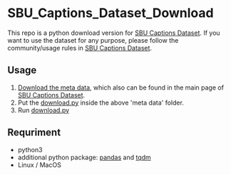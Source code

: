 # SBU_Captions_Dataset_Download

This repo is a python download version for [SBU Captions Dataset](http://www.cs.virginia.edu/~vicente/sbucaptions/). If you want to use the dataset for any purpose, please follow the community/usage rules in [SBU Captions Dataset](http://www.cs.virginia.edu/~vicente/sbucaptions/).


## Usage
1. [Download the meta data](http://www.cs.virginia.edu/~vicente/sbucaptions/SBUCaptionedPhotoDataset.tar.gz), which also can be found in the main page of [SBU Captions Dataset](http://www.cs.virginia.edu/~vicente/sbucaptions/).
2. Put the [download.py](./download.py) inside the above 'meta data' folder.
3. Run [download.py](./download.py)

## Requriment
- python3
- additional python package: [pandas](https://pandas.pydata.org/docs/getting_started/install.html) and [tqdm](https://pypi.org/project/tqdm/)
- Linux / MacOS
